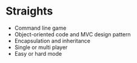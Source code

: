 # Straights 
- Command line game
- Object-oriented code and MVC design pattern
- Encapsulation and inheritance
- Single or multi player
- Easy or hard mode
